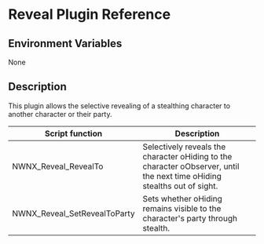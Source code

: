 # Reveal Plugin Reference

## Environment Variables

None

## Description


This plugin allows the selective revealing of a stealthing character to another character or their party.

Script function | Description  
----------------|-------------
NWNX_Reveal_RevealTo | Selectively reveals the character oHiding to the character oObserver, until the next time oHiding stealths out of sight.
NWNX_Reveal_SetRevealToParty | Sets whether oHiding remains visible to the character's party through stealth.